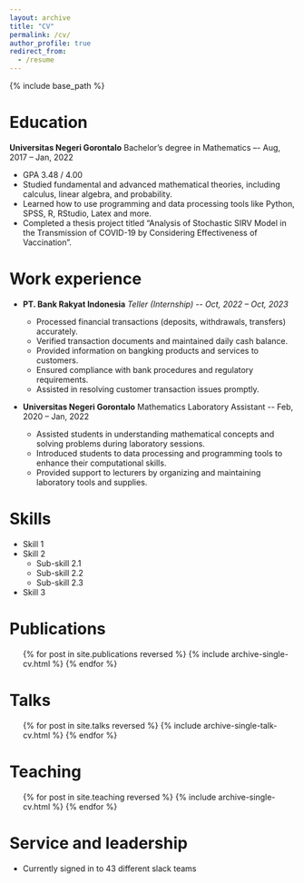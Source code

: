 ```yaml
---
layout: archive
title: "CV"
permalink: /cv/
author_profile: true
redirect_from:
  - /resume
---
```


{% include base_path %}

Education
======
**Universitas Negeri Gorontalo**
Bachelor’s degree in Mathematics –- Aug, 2017 – Jan, 2022
* GPA 3.48 / 4.00
* Studied fundamental and advanced mathematical theories, including calculus, linear algebra, and probability.
* Learned how to use programming and data processing tools like Python, SPSS, R, RStudio, Latex and more.
* Completed a thesis project titled “Analysis of Stochastic SIRV Model in the Transmission of COVID-19 by Considering Effectiveness of Vaccination”.

Work experience
======
* **PT. Bank Rakyat Indonesia**
  _Teller (Internship) -- Oct, 2022 – Oct, 2023_
  * Processed financial transactions (deposits, withdrawals, transfers) accurately.
  * Verified transaction documents and maintained daily cash balance.
  * Provided information on bangking products and services to customers.
  * Ensured compliance with bank procedures and regulatory requirements.
  * Assisted in resolving customer transaction issues promptly.  

* **Universitas Negeri Gorontalo**
  Mathematics Laboratory Assistant -- Feb, 2020 – Jan, 2022
  * Assisted students in understanding mathematical concepts and solving problems during laboratory sessions.
  * Introduced students to data processing and programming tools to enhance their computational skills.
  * Provided support to lecturers by organizing and maintaining laboratory tools and supplies.
  
Skills
======
* Skill 1
* Skill 2
  * Sub-skill 2.1
  * Sub-skill 2.2
  * Sub-skill 2.3
* Skill 3

Publications
======
  <ul>{% for post in site.publications reversed %}
    {% include archive-single-cv.html %}
  {% endfor %}</ul>
  
Talks
======
  <ul>{% for post in site.talks reversed %}
    {% include archive-single-talk-cv.html  %}
  {% endfor %}</ul>
  
Teaching
======
  <ul>{% for post in site.teaching reversed %}
    {% include archive-single-cv.html %}
  {% endfor %}</ul>
  
Service and leadership
======
* Currently signed in to 43 different slack teams
